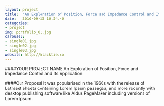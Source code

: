 ```yaml
---
layout: project
title:  "An Exploration of Position, Force and Impedance Control and Its Application"
date:   2016-09-25 16:54:46 
categories:
- project
img: portfolio_01.jpg
carousel:
- single01.jpg
- single02.jpg
- single03.jpg
website: http://blacktie.co
---
```

####YOUR PROJECT NAME
An Exploration of Position, Force and Impedance Control and Its Application

####Our Proposal
It was popularised in the 1960s with the release of Letraset sheets containing Lorem Ipsum passages, and more recently with desktop publishing software like Aldus PageMaker including versions of Lorem Ipsum.
